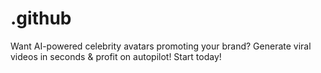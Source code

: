 # .github
Want AI-powered celebrity avatars promoting your brand? Generate viral videos in seconds &amp; profit on autopilot! Start today!
